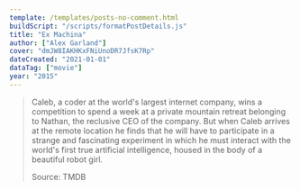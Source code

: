 ```yaml
---
template: /templates/posts-no-comment.html
buildScript: "/scripts/formatPostDetails.js"
title: "Ex Machina"
author: ["Alex Garland"]
cover: "dmJW8IAKHKxFNiUnoDR7JfsK7Rp"
dateCreated: "2021-01-01"
dataTag: ["movie"]
year: "2015"
---
```


> Caleb, a coder at the world's largest internet company, wins a competition to spend a week at a private mountain retreat belonging to Nathan, the reclusive CEO of the company. But when Caleb arrives at the remote location he finds that he will have to participate in a strange and fascinating experiment in which he must interact with the world's first true artificial intelligence, housed in the body of a beautiful robot girl.
>
> Source: TMDB
